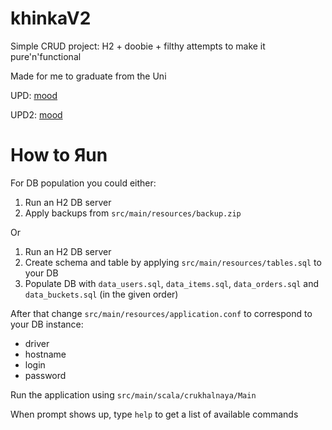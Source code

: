 # khinkaV2

Simple CRUD project: H2 + doobie + filthy attempts to make it pure'n'functional

Made for me to graduate from the Uni

UPD: [mood](https://coub.com/view/29jdfr)

UPD2: [mood](https://www.youtube.com/watch?v=ZHrLNqDVewM)

# How to Яun

For DB population you could either:

1. Run an H2 DB server
2. Apply backups from `src/main/resources/backup.zip`

Or 

1. Run an H2 DB server
2. Create schema and table by applying `src/main/resources/tables.sql` to your DB
3. Populate DB with `data_users.sql`, `data_items.sql`, `data_orders.sql` and `data_buckets.sql` (in the given order)

After that change `src/main/resources/application.conf` to correspond to your DB instance: 
* driver 
* hostname
* login
* password

Run the application using `src/main/scala/crukhalnaya/Main`

When prompt shows up, type `help` to get a list of available commands